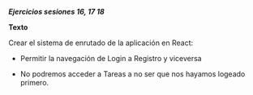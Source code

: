 **_Ejercicios sesiones 16, 17 18_**

**Texto**

Crear el sistema de enrutado de la aplicación en React:

* Permitir la navegación de Login a Registro y viceversa

* No podremos acceder a Tareas a no ser que nos hayamos logeado primero.